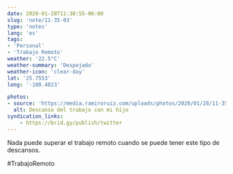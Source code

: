 ```yaml
---
date: 2020-01-28T11:38:55-06:00
slug: 'note/11-35-03'
type: 'notes'
lang: 'es'
tags:
- 'Personal'
- 'Trabajo Remoto'
weather: '22.5°C'
weather-summary: 'Despejado'
weather-icon: 'clear-day'
lat: '25.7553'
long: '-100.4023'

photos:
- source: 'https://media.ramiroruiz.com/uploads/photos/2020/01/28/11-35-03/work-break-with-my-son.jpeg'
  alt: Descanso del trabajo con mi hijo
syndication_links:
    - https://brid.gy/publish/twitter
---
```

Nada puede superar el trabajo remoto cuando se puede tener este tipo de descansos. 

#TrabajoRemoto  

